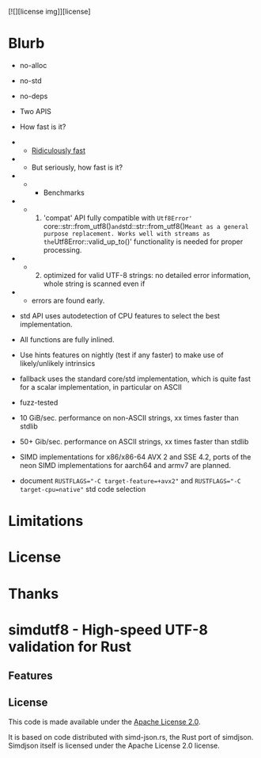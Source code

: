 [![][license img]][license]

# Blurb
* no-alloc
* no-std
* no-deps
* Two APIS
* How fast is it?
* * [Ridiculously fast](https://lemire.me/blog/2020/10/20/ridiculously-fast-unicode-utf-8-validation/)
* * But seriously, how fast is it?
* * * Benchmarks

* * 1) 'compat' API fully compatible with `Utf8Error' `core::str::from_utf8()` and `std::str::from_utf8()`
      Meant as a general purpose replacement. Works well with streams as the `Utf8Error::valid_up_to()'
      functionality is needed for proper processing.
* * 2) optimized for valid UTF-8 strings: no detailed error information, whole string is scanned even if
* *    errors are found early.
* std API uses autodetection of CPU features to select the best implementation.
* All functions are fully inlined.
* Use hints features on nightly (test if any faster) to make use of likely/unlikely intrinsics
* fallback uses the standard core/std implementation, which is quite fast for a scalar implementation, in particular on ASCII
* fuzz-tested
* 10 GiB/sec. performance on non-ASCII strings, xx times faster than stdlib
* 50+ Gib/sec. performance on ASCII strings, xx times faster than stdlib
* SIMD implementations for x86/x86-64 AVX 2 and SSE 4.2, ports of the neon SIMD implementations for aarch64
  and armv7 are planned.
* document `RUSTFLAGS="-C target-feature=+avx2"` and `RUSTFLAGS="-C target-cpu=native"` std code selection

# Limitations

# License

# Thanks


simdutf8 - High-speed UTF-8 validation for Rust
===============================================


Features
--------


License
-------
This code is made available under the [Apache License 2.0](https://www.apache.org/licenses/LICENSE-2.0.html).

It is based on code distributed with simd-json.rs, the Rust port of simdjson. Simdjson itself is  licensed under the Apache License 2.0 license.